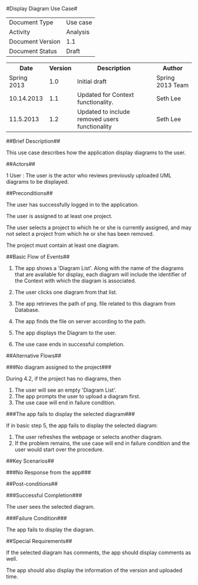 #Display Diagram Use Case#

<TABLE>
<TR><TD>Document Type</TD><TD>Use case</TD></TR>
<TR><TD>Activity</TD><TD>Analysis</TD></TR>
<TR><TD>Document Version</TD><TD>1.1</TD></TR>
<TR><TD>Document Status</TD><TD>Draft</TD></TR>
</TABLE>

<TABLE>
<TR><TH>Date</TH><TH>Version</TH><TH>Description</TH><TH>Author</TH></TR>
<TR><TD>Spring 2013</TD><TD>1.0</TD><TD>Initial draft</TD><TD>Spring 2013 Team</TD></TR>
<TR><TD>10.14.2013</TD><TD>1.1</TD><TD>Updated for Context functionality.</TD><TD>Seth Lee</TD></TR>
<TR><TD>11.5.2013</TD><TD>1.2</TD><TD>Updated to include removed users functionality</TD><TD>Seth Lee</TD></TR>
</TABLE>

##Brief Description##

This use case describes how the application display diagrams to the user.

##Actors##

1 User : The user is the actor who reviews previously uploaded UML diagrams to be displayed.

##Preconditions##

The user has successfully logged in to the application.

The user is assigned to at least one project.  

The user selects a project to which he or she is currently assigned, and may not 
select a project from which he or she has been removed.

The project must contain at least one diagram.

##Basic Flow of Events##

1. The app shows a 'Diagram List'.  Along with the name of the diagrams that are available for display,
each diagram will include the identifier of the Context with which the diagram is associated.	
	
2. The user clicks one diagram from that list.
3. The app retrieves the path of png. file related to this diagram from Database.
4. The app finds the file on server according to the path.
5. The app displays the Diagram to the user.
6. The use case ends in successful completion.

##Alternative Flows##

###No diagram assigned to the project###

During 4.2, if the project has no diagrams, then

1. The user will see an empty 'Diagram List'.
2. The app prompts the user to upload a diagram first.
3. The use case will end in failure condition.

###The app fails to display the selected diagram###

If in basic step 5, the app fails to display the selected diagram:

1. The user refreshes the webpage or selects another diagram.
2. If the problem remains, the use case will end in failure condition and the user
would start over the procedure.

##Key Scenarios##

###No Response from the app###

##Post-conditions##

###Successful Completion###

The user sees the selected diagram.

###Failure Condition###

The app fails to display the diagram.

##Special Requirements##

If the selected diagram has comments, the app should display comments as well.

The app should also display the information of the version and uploaded time.